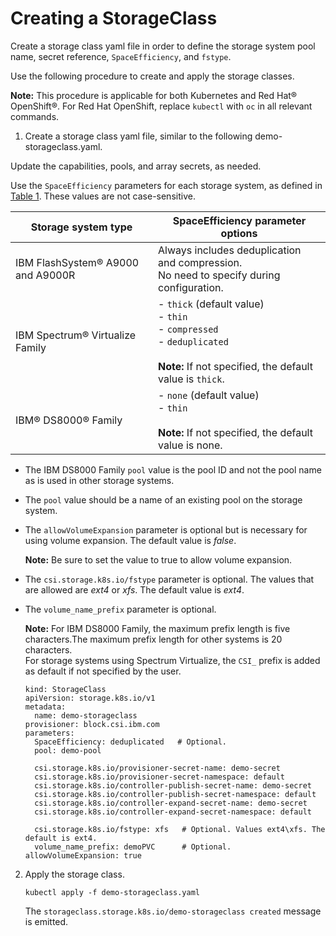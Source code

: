 # Creating a StorageClass

Create a storage class yaml file in order to define the storage system pool name, secret reference, `SpaceEfficiency`, and `fstype`.

Use the following procedure to create and apply the storage classes.

**Note:** This procedure is applicable for both Kubernetes and Red Hat® OpenShift®. For Red Hat OpenShift, replace `kubectl` with `oc` in all relevant commands.

1.  Create a storage class yaml file, similar to the following demo-storageclass.yaml.

Update the capabilities, pools, and array secrets, as needed.

Use the `SpaceEfficiency` parameters for each storage system, as defined in [Table 1](#spaceefficiency). These values are not case-sensitive.

|Storage system type|SpaceEfficiency parameter options|
| --------------- | ---------- |
|IBM FlashSystem® A9000 and A9000R|Always includes deduplication and compression.<br />No need to specify during configuration.|
|IBM Spectrum® Virtualize Family| - `thick` \(default value\)<br />- `thin`<br />-   `compressed`<br />- `deduplicated`<br /><br />**Note:** If not specified, the default value is `thick`.|
|IBM® DS8000® Family|    -   `none` \(default value\)<br /> - `thin`<br /><br />**Note:** If not specified, the default value is none.|

-   The IBM DS8000 Family `pool` value is the pool ID and not the pool name as is used in other storage systems.
-   The `pool` value should be a name of an existing pool on the storage system.
-   The `allowVolumeExpansion` parameter is optional but is necessary for using volume expansion. The default value is _false_.

    **Note:** Be sure to set the value to true to allow volume expansion.

-   The `csi.storage.k8s.io/fstype` parameter is optional. The values that are allowed are _ext4_ or _xfs_. The default value is _ext4_.
-   The `volume_name_prefix` parameter is optional.

    **Note:** For IBM DS8000 Family, the maximum prefix length is five characters.The maximum prefix length for other systems is 20 characters.<br />For storage systems using Spectrum Virtualize, the `CSI_` prefix is added as default if not specified by the user.

    ```screen
    kind: StorageClass
    apiVersion: storage.k8s.io/v1
    metadata:
      name: demo-storageclass
    provisioner: block.csi.ibm.com
    parameters:
      SpaceEfficiency: deduplicated   # Optional.
      pool: demo-pool
    
      csi.storage.k8s.io/provisioner-secret-name: demo-secret
      csi.storage.k8s.io/provisioner-secret-namespace: default
      csi.storage.k8s.io/controller-publish-secret-name: demo-secret
      csi.storage.k8s.io/controller-publish-secret-namespace: default
      csi.storage.k8s.io/controller-expand-secret-name: demo-secret
      csi.storage.k8s.io/controller-expand-secret-namespace: default
    
      csi.storage.k8s.io/fstype: xfs   # Optional. Values ext4\xfs. The default is ext4.
      volume_name_prefix: demoPVC      # Optional.
    allowVolumeExpansion: true
    ```

2.  Apply the storage class.

    ```
    kubectl apply -f demo-storageclass.yaml
    ```

    The `storageclass.storage.k8s.io/demo-storageclass created` message is emitted.


